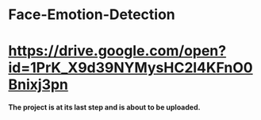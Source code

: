 # Face-Emotion-Detection
# https://drive.google.com/open?id=1PrK_X9d39NYMysHC2l4KFnO0Bnixj3pn


#### The project is at its last step and is about to be uploaded.  
  
   
   
   
   
